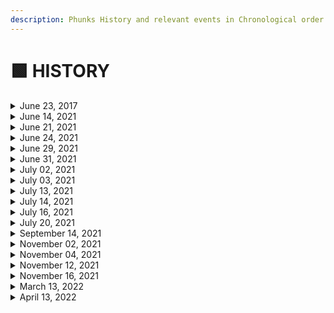 ```yaml
---
description: Phunks History and relevant events in Chronological order
---
```


# 🟩 HISTORY

<details>

<summary>June 23, 2017 </summary>

[LarvaLabs](https://twitter.com/larvalabs) Launches CryptoPunks

</details>

<details>

<summary>June 14, 2021</summary>

Initial CryptoPhunks Mint - V1

[Etherscan](https://etherscan.io/tx/0x48db643b9ee37de131e23456ecf35c3a270cba12b4e952f02fe7e5af0bb2a0cc)

</details>

<details>

<summary>June 21, 2021</summary>

Migrated to v2 Contract - V1 Contract Deprecated

[Etherscan](https://etherscan.io/tx/0x994a30d91c09ecf14aef8fe42140742584762d3522a2016bd386361e6d76d4e2)

OpenSea Delisting #1

Original Developers Send Letter to LarvaLabs

[Tweet](https://twitter.com/cryptophunks/status/1407183012781903876?s=21)

</details>

<details>

<summary>June 24, 2021</summary>

OpenSea Relisting #1

Changed name to "Not a Punk" and added Rarity borders to appease OpenSea

[Tweet](https://twitter.com/cryptophunks/status/1408082776213966850?s=21)

[Ryder Ripps](https://twitter.com/ryder\_ripps) Mints CryptoPunk #3100 on Foundation - Sold for 2.2 ETH

[Etherscan](https://etherscan.io/tx/0x860c4012197ed2952ec00087bde974e58d674849f9f574b852430ed6b90a5572)

</details>

<details>

<summary>June 29, 2021</summary>

OpenSea Delisting #2

[Discord](https://discord.com/channels/840362318033846333/840362318033846336/859457427900334090)

</details>

<details>

<summary>June 31, 2021</summary>

[Ryder Ripps](https://twitter.com/ryder\_ripps) Receives first DMCA ever from Larva Labs.

</details>

<details>

<summary>July 02, 2021</summary>

CryptoPhunks Sell Out! All 10,000 Phunks minted.

621 unique holders at sell out

</details>

<details>

<summary>July 03, 2021</summary>

OpenSea Relisting #2

[Tweet](https://twitter.com/natechastain/status/1411442112462266371?s=20)

</details>

<details>

<summary>July 13, 2021</summary>

OpenSea Delisting #3

LarvaLabs [DMCA’s](https://twitter.com/CryptoPhunks/status/1415001685986922499?s=20\&t=yStTw92XA4d6Ay79jauP\_w) CryptoPhunks - First project to receive DMCA from LL

</details>

<details>

<summary>July 14, 2021</summary>

Rarible Delisting

</details>

<details>

<summary>July 16, 2021</summary>

Rarible Relisting

[Discord](https://discord.com/channels/840362318033846333/840362318033846336/865447175738621972)

</details>

<details>

<summary>July 20, 2021</summary>

Foundation Letter to LarvaLabs, Devs leave project. Unwilling to counter DMCA.

[Foundation.app](https://foundation.app/@cryptophunks/\~/62017)

Removed "Not a Punk" naming

Added Phunk images to IPFS

[Discord](https://discord.com/channels/840362318033846333/853364785041899520/867075927984570388)

</details>

<details>

<summary>September 14, 2021</summary>

Nate Chastain Resigns from OpenSea after caught insider trading

[Tweet](http://twitter.com/TAYL0RWTF/status/1437935051065348099?s=20)

</details>

<details>

<summary>November 02, 2021</summary>

Launch of [NotLarvaLabs.com](https://twitter.com/NotLarvaLabs)

</details>

<details>

<summary>November 04, 2021</summary>

Record Breaking Alien Phunk Sale for 31 ETH ($140,000)

[Tweet](https://twitter.com/phunkbot/status/1456316441012187145?s=21)

</details>

<details>

<summary>November 12, 2021</summary>

Record Breaking Ape Phunk Sale for 21.69 ETH ($100,000)

[Tweet](https://twitter.com/phunkbot/status/1459110126581956615?s=21)

</details>

<details>

<summary>November 16, 2021</summary>

Record Breaking Alien Phunk Sale for 40 ETH ($167,000)

[Tweet](https://twitter.com/PhunkBot/status/1460777119559077894)

</details>

<details>

<summary>March 13, 2022</summary>

LarvaLabs sells Punks and Meebits IP to [YugaLabs](https://twitter.com/yugalabs)\
[Tweet](https://twitter.com/larvalabs/status/1502421713153318918?s=20\&t=yStTw92XA4d6Ay79jauP\_w)

</details>

<details>

<summary>April 13, 2022</summary>

OpenSea Relisting #3

[Tweet](https://twitter.com/Kenogas/status/1514314569828614150?s=20\&t=xmeRflETillDBGwkz9-5Hw)

</details>
